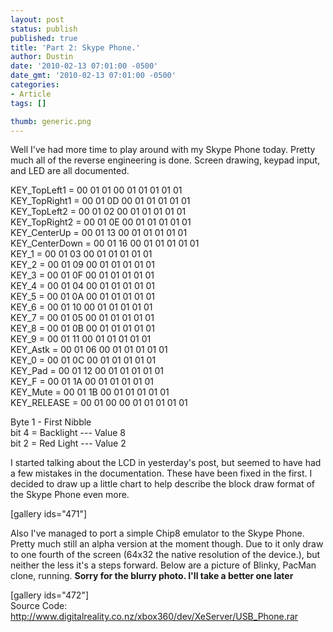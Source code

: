 ```yaml
---
layout: post
status: publish
published: true
title: 'Part 2: Skype Phone.'
author: Dustin
date: '2010-02-13 07:01:00 -0500'
date_gmt: '2010-02-13 07:01:00 -0500'
categories:
- Article
tags: []

thumb: generic.png
---
```

Well I've had more time to play around with my Skype Phone today. Pretty much
all of the reverse engineering is done. Screen drawing, keypad input, and LED
are all documented.

KEY_TopLeft1 = 00 01 01 00 01 01 01 01 01  
KEY_TopRight1 = 00 01 0D 00 01 01 01 01 01  
KEY_TopLeft2 = 00 01 02 00 01 01 01 01 01  
KEY_TopRight2 = 00 01 0E 00 01 01 01 01 01  
KEY_CenterUp = 00 01 13 00 01 01 01 01 01  
KEY_CenterDown = 00 01 16 00 01 01 01 01 01  
KEY_1 = 00 01 03 00 01 01 01 01 01  
KEY_2 = 00 01 09 00 01 01 01 01 01  
KEY_3 = 00 01 0F 00 01 01 01 01 01  
KEY_4 = 00 01 04 00 01 01 01 01 01  
KEY_5 = 00 01 0A 00 01 01 01 01 01  
KEY_6 = 00 01 10 00 01 01 01 01 01  
KEY_7 = 00 01 05 00 01 01 01 01 01  
KEY_8 = 00 01 0B 00 01 01 01 01 01  
KEY_9 = 00 01 11 00 01 01 01 01 01  
KEY_Astk = 00 01 06 00 01 01 01 01 01  
KEY_0 = 00 01 0C 00 01 01 01 01 01  
KEY_Pad = 00 01 12 00 01 01 01 01 01  
KEY_F = 00 01 1A 00 01 01 01 01 01  
KEY_Mute = 00 01 1B 00 01 01 01 01 01  
KEY_RELEASE = 00 01 00 00 01 01 01 01 01

Byte 1 - First Nibble  
bit 4 = Backlight --- Value 8  
bit 2 = Red Light --- Value 2

I started talking about the LCD in yesterday's post, but seemed to have had a
few mistakes in the documentation. These have been fixed in the first. I decided
to draw up a little chart to help describe the block draw format of the Skype
Phone even more.

[gallery ids="471"]

Also I've managed to port a simple Chip8 emulator to the Skype Phone. Pretty
much still an alpha version at the moment though. Due to it only draw to one
fourth of the screen (64x32 the native resolution of the device.), but neither
the less it's a steps forward. Below are a picture of Blinky, PacMan clone,
running. **Sorry for the blurry photo. I'll take a better one later**

[gallery ids="472"]  
Source Code:
http://www.digitalreality.co.nz/xbox360/dev/XeServer/USB_Phone.rar
